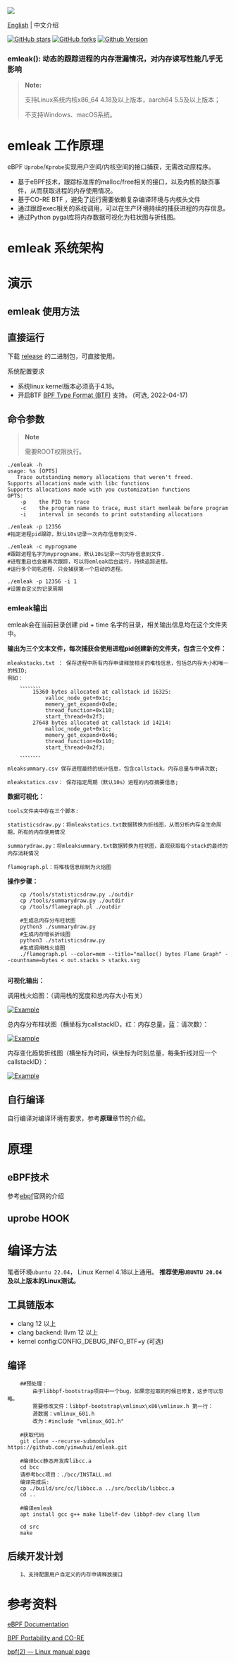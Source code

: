 ![](./images/ecapture-logo-400x400.jpg)

[English](./README.md) | 中文介绍

[![GitHub stars](https://img.shields.io/github/stars/yinwuhui/emleak.svg?label=Stars&logo=github)](https://github.com/yinwuhui/emleak)
[![GitHub forks](https://img.shields.io/github/forks/yinwuhui/emleak)](https://github.com/yinwuhui/emleak)
[![Github Version](https://img.shields.io/github/v/release/yinwuhui/emleak?display_name=tag\&include_prereleases\&sort=semver)](https://github.com/yinwuhui/emleak)

### emleak(): 动态的跟踪进程的内存泄漏情况，对内存读写性能几乎无影响

> **Note:**
>
> 支持Linux系统内核x86\_64 4.18及以上版本，aarch64 5.5及以上版本；
>
> 不支持Windows、macOS系统。

# emleak 工作原理

eBPF `Uprobe`/`Kprobe`实现用户空间/内核空间的接口捕获，无需改动原程序。

*   基于eBPF技术，跟踪标准库的malloc/free相关的接口，以及内核的缺页事件，从而获取进程的内存使用情况。
*   基于CO-RE BTF ，避免了运行需要依赖复杂编译环境与内核头文件 
*   通过跟踪exec相关的系统调用，可以在生产环境持续的捕获进程的内存信息。
*   通过Python pygal库将内存数据可视化为柱状图与折线图。

# emleak 系统架构

# 演示

## emleak 使用方法

## 直接运行

下载 [release](https://github.com/gojue/ecapture/releases) 的二进制包，可直接使用。

系统配置要求

*   系统linux kernel版本必须高于4.18。
*   开启BTF [BPF Type Format (BTF)](https://www.kernel.org/doc/html/latest/bpf/btf.html) 支持。 (可选, 2022-04-17)

## 命令参数

> **Note**
>
> 需要ROOT权限执行。
    
```
./emleak -h
usage: %s [OPTS]
   Trace outstanding memory allocations that weren't freed.
Supports allocations made with libc functions
Supports allocations made with you customization functions
OPTS:
    -p    the PID to trace
    -c    the program name to trace, must start memleak before program
    -i    interval in seconds to print outstanding allocations

./emleak -p 12356
#指定进程pid跟踪，默认10s记录一次内存信息到文件.

./emleak -c myprogname
#跟踪进程名字为myprogname，默认10s记录一次内存信息到文件. 
#进程重启也会被再次跟踪，可以将emleak后台运行，持续追踪进程。
#运行多个同名进程，只会捕获第一个启动的进程。

./emleak -p 12356 -i 1
#设置自定义的记录周期

```

### emleak输出
   emleak会在当前目录创建 pid + time 名字的目录，相关输出信息均在这个文件夹中。

**输出为三个文本文件，每次捕获会使用进程pid创建新的文件夹，包含三个文件：**

    mleakstacks.txt ： 保存进程中所有内存申请释放相关的堆栈信息，包括总内存大小和唯一的栈ID;
    例如：
        、、、、、、、、
            15360 bytes allocated at callstack id 16325: 
                valloc_node_get+0x1c;
                memery_get_expand+0x8e;
                thread_function+0x110;
                start_thread+0x2f3;
            27648 bytes allocated at callstack id 14214: 
                malloc_node_get+0x1c;
                memery_get_expand+0x46;
                thread_function+0x110;
                start_thread+0x2f3;
        、、、、、、、、        

    mleaksummary.csv 保存进程最终的统计信息，包含callstack，内存总量与申请次数;

    mleakstatics.csv： 保存指定周期（默认10s）进程的内存摘要信息;

**数据可视化：**

    tools文件夹中存在三个脚本:

    statisticsdraw.py：将mleakstatics.txt数据转换为折线图，从而分析内存全生命周期，所有的内存使用情况

    summarydraw.py：将mleaksummary.txt数据转换为柱状图，直观获取每个stack的最终的内存消耗情况
    
    flamegraph.pl：将堆栈信息绘制为火焰图

**操作步骤：**
    
```
    cp /tools/statisticsdraw.py ./outdir
    cp /tools/summarydraw.py ./outdir
    cp /tools/flamegraph.pl ./outdir

    #生成总内存分布柱状图
    python3 ./summarydraw.py
    #生成内存增长折线图
    python3 ./statisticsdraw.py
    #生成调用栈火焰图
    ./flamegraph.pl --color=mem --title="malloc() bytes Flame Graph" --countname=bytes < out.stacks > stacks.svg
    
```

**可视化输出：**

调用栈火焰图：（调用栈的宽度和总内存大小有关）

[![Example](https://github.com/yinwuhui/emleak/blob/main/images/stacksoutput.svg)](https://github.com/yinwuhui/emleak/blob/main/images/stacksoutput.svg)

总内存分布柱状图（横坐标为callstackID，红：内存总量，蓝：请次数）：

[![Example](https://github.com/yinwuhui/emleak/blob/main/images/summaryoutput.svg)](https://github.com/yinwuhui/emleak/blob/main/images/summaryoutput.svg)

内存变化趋势折线图（横坐标为时间，纵坐标为时刻总量，每条折线对应一个callstackID）：

[![Example](https://github.com/yinwuhui/emleak/blob/main/images/mleakstaticsoutput.svg)](https://github.com/yinwuhui/emleak/blob/main/images/mleakstaticsoutput.svg)

## 自行编译

自行编译对编译环境有要求，参考**原理**章节的介绍。

# 原理

## eBPF技术

参考[ebpf](https://ebpf.io)官网的介绍

## uprobe HOOK

# 编译方法

笔者环境`ubuntu 22.04`， Linux Kernel 4.18以上通用。
**推荐使用`UBUNTU 20.04` 及以上版本的Linux测试。**

## 工具链版本

*   clang 12 以上
*   clang backend: llvm 12 以上
*   kernel config\:CONFIG\_DEBUG\_INFO\_BTF=y (可选)

## 编译
```
    ##预处理：
        由于libbpf-bootstrap项目中一个bug，如果您拉取的时候已修复，这步可以忽略。
        需要修改文件：libbpf-bootstrap\vmlinux\x86\vmlinux.h 第一行：
        源数据：vmlinux_601.h
        改为：#include "vmlinux_601.h"

    #获取代码
    git clone --recurse-submodules https://github.com/yinwuhui/emleak.git

    #编译bcc静态开发库libcc.a
    cd bcc
    请参考bcc项目：./bcc/INSTALL.md
    编译完成后:
    cp ./build/src/cc/libbcc.a ../src/bcclib/libbcc.a
    cd ..

    #编译emleak
    apt install gcc g++ make libelf-dev libbpf-dev clang llvm 

    cd src
    make
```

## 后续开发计划
```
    1、支持配置用户自定义的内存申请释放接口
```
    

# 参考资料

[eBPF Documentation](https://ebpf.io/what-is-ebpf/)

[BPF Portability and CO-RE](https://facebookmicrosites.github.io/bpf/blog/2020/02/19/bpf-portability-and-co-re.html)

[bpf(2) — Linux manual page](https://man7.org/linux/man-pages/man2/bpf.2.html)
